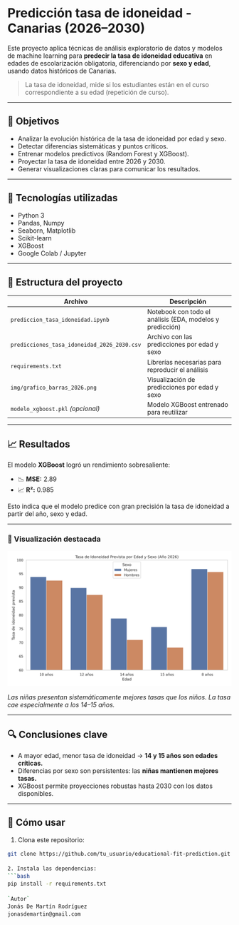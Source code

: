 # Predicción tasa de idoneidad - Canarias (2026–2030)

Este proyecto aplica técnicas de análisis exploratorio de datos y modelos de machine learning para **predecir la tasa de idoneidad educativa** en edades de escolarización obligatoria, diferenciando por **sexo y edad**, usando datos históricos de Canarias.

> La tasa de idoneidad, mide si los estudiantes están en el curso correspondiente a su edad (repetición de curso).

---

## 🎯 Objetivos

- Analizar la evolución histórica de la tasa de idoneidad por edad y sexo.
- Detectar diferencias sistemáticas y puntos críticos.
- Entrenar modelos predictivos (Random Forest y XGBoost).
- Proyectar la tasa de idoneidad entre 2026 y 2030.
- Generar visualizaciones claras para comunicar los resultados.

---

## 🧪 Tecnologías utilizadas

- Python 3
- Pandas, Numpy
- Seaborn, Matplotlib
- Scikit-learn
- XGBoost
- Google Colab / Jupyter

---

## 📁 Estructura del proyecto

| Archivo | Descripción |
|--------|-------------|
| `prediccion_tasa_idoneidad.ipynb` | Notebook con todo el análisis (EDA, modelos y predicción) |
| `predicciones_tasa_idoneidad_2026_2030.csv` | Archivo con las predicciones por edad y sexo |
| `requirements.txt` | Librerías necesarias para reproducir el análisis |
| `img/grafico_barras_2026.png` | Visualización de predicciones por edad y sexo |
| `modelo_xgboost.pkl` *(opcional)* | Modelo XGBoost entrenado para reutilizar |

---

## 📈 Resultados

El modelo **XGBoost** logró un rendimiento sobresaliente:

- 📉 **MSE:** 2.89
- 📈 **R²:** 0.985

Esto indica que el modelo predice con gran precisión la tasa de idoneidad a partir del año, sexo y edad.

---

### 🎨 Visualización destacada

![Predicción 2026](img/grafico_barras_2026.png)

*Las niñas presentan sistemáticamente mejores tasas que los niños. La tasa cae especialmente a los 14–15 años.*

---

## 🔍 Conclusiones clave

- A mayor edad, menor tasa de idoneidad → **14 y 15 años son edades críticas.**
- Diferencias por sexo son persistentes: las **niñas mantienen mejores tasas.**
- XGBoost permite proyecciones robustas hasta 2030 con los datos disponibles.

---

## 📂 Cómo usar

1. Clona este repositorio:
```bash
git clone https://github.com/tu_usuario/educational-fit-prediction.git

2. Instala las dependencias:
```bash
pip install -r requirements.txt

`Autor`
Jonás De Martín Rodríguez
jonasdemartin@gmail.com
